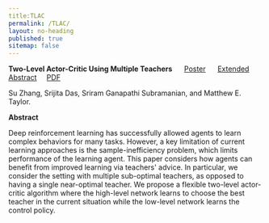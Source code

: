 ```yaml
---
title:TLAC
permalink: /TLAC/
layout: no-heading
published: true
sitemap: false
---
```

**Two-Level Actor-Critic Using Multiple Teachers** &nbsp;&nbsp;&nbsp;&nbsp; [Poster](https://suzhang94.github.io/files/TLAC_poster.pdf)
&nbsp;&nbsp;&nbsp;&nbsp; [Extended Abstract](https://suzhang94.github.io/files/TLAC_ExtendedAbstract.pdf)&nbsp;&nbsp;&nbsp;&nbsp; 
    [PDF](https://suzhang94.github.io/files/TLAC_TMLR.pdf)

Su Zhang, Srijita Das, Sriram Ganapathi Subramanian, and Matthew E. Taylor.

**Abstract**

Deep reinforcement learning has successfully allowed agents to learn complex behaviors for many tasks. However, a key limitation of current learning approaches is the sample-inefficiency problem, which limits performance of the learning agent. This paper considers how agents can benefit from improved learning via teachers' advice. In particular, we consider the setting with multiple sub-optimal teachers, as opposed to having a single near-optimal teacher. We propose a flexible two-level actor-critic algorithm where the high-level network learns to choose the best teacher in the current situation while the low-level network learns the control policy.


